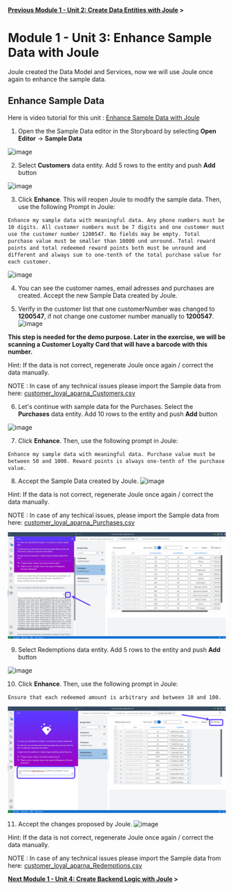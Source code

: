 **[Previous Module 1 - Unit 2: Create Data Entities with Joule](./251-2_Create_Data_Entities_with_Joule.md) >**

# Module 1 - Unit 3: Enhance Sample Data with Joule  

Joule created the Data Model and Services, now we will use Joule once again to enhance the sample data.


## Enhance Sample Data

Here is video tutorial for this unit : <a href="https://video.sap.com/media/t/1_kcyk0aea">Enhance Sample Data with Joule  
</a>

1. Open the the Sample Data editor in the Storyboard by selecting **Open Editor** -> **Sample Data**

![image](https://github.com/SAP-samples/build-apps-enablement/assets/173163567/c3cae943-c050-4835-b390-fd390e838ce8)



2. Select **Customers** data entity. Add 5 rows to the entity and push **Add** button

![image](https://github.com/SAP-samples/build-apps-enablement/assets/173163567/44496935-bd41-4cd2-b0e5-ae26d9792c19)



3. Click **Enhance**. This will reopen Joule to modify the sample data. Then, use the following Prompt in Joule:

```code
Enhance my sample data with meaningful data. Any phone numbers must be 10 digits. All customer numbers must be 7 digits and one customer must use the customer number 1200547. No fields may be empty. Total purchase value must be smaller than 10000 und unround. Total reward points and total redeemed reward points both must be unround and different and always sum to one-tenth of the total purchase value for each customer.
```

![image](https://github.com/SAP-samples/build-apps-enablement/assets/173163567/7288a865-16b8-4ed5-aa25-6fe9986dea4d)

 
4. You can see the customer names, email adresses and purchases are created. Accept the new Sample Data created by Joule. 

5. Verify in the customer list that one customerNumber was changed to **1200547**, if not change one customer number manually to **1200547**. <br>
![image](https://github.com/SAP-samples/build-apps-enablement/assets/173163567/b61bb2b0-30cb-405a-9c10-cb4093337a46)

**This step is needed for the demo purpose. Later in the exercise, we will be scanning a Customer Loyalty Card that will have a barcode with this number.**

Hint: If the data is not correct, regenerate Joule once again / correct the data manually.

NOTE : In case of any technical issues please import the Sample data from here:  [customer_loyal_aparna_Customers.csv](https://github.com/user-attachments/files/16173522/customer_loyal_aparna_Customers.csv)

6. Let's continue with sample data for the Purchases. Select the **Purchases** data entity. Add 10 rows to the entity and push **Add** button

![image](https://github.com/SAP-samples/build-apps-enablement/assets/173163567/569dbac3-db35-47b8-9533-b4af06909e00)


7. Click **Enhance**. Then, use the following prompt in Joule:

```code
Enhance my sample data with meaningful data. Purchase value must be between 50 and 1000. Reward points is always one-tenth of the purchase value.
```

8. Accept the Sample Data created by Joule.
![image](https://github.com/SAP-samples/build-apps-enablement/assets/173163567/7d29b441-38a0-4541-8426-4987c5414ca0)

Hint: If the data is not correct, regenerate Joule once again / correct the data manually.

NOTE : In case of any techical issues, please import the Sample data from here:  [customer_loyal_aparna_Purchases.csv](https://github.com/user-attachments/files/16174118/customer_loyal_aparna_Purchases.csv)


![](./Images/251-3_Screenshot_21.png)

9. Select Redemptions data entity. Add 5 rows to the entity and push **Add** button

![image](https://github.com/SAP-samples/build-apps-enablement/assets/173163567/a7064d00-9f36-4e4e-b9a9-7e3a7bbc9a8d)


10. Click **Enhance**. Then, use the following prompt in Joule:

```code
Ensure that each redeemed amount is arbitrary and between 10 and 100.
```

![](./Images/251-3_Screenshot_23.png)

11. Accept the changes proposed by Joule. 
![image](https://github.com/SAP-samples/build-apps-enablement/assets/173163567/2f835549-63a6-4eca-ac0f-e64888beebeb)

Hint: If the data is not correct, regenerate Joule once again / correct the data manually.

NOTE : In case of any technical issues please import the Sample data from here:    [customer_loyal_aparna_Redemptions.csv](https://github.com/user-attachments/files/16174127/customer_loyal_aparna_Redemptions.csv)


**[Next Module 1 - Unit 4: Create Backend Logic with Joule](./251-4_Create_Backend_Logic_with_Joule.md) >**
